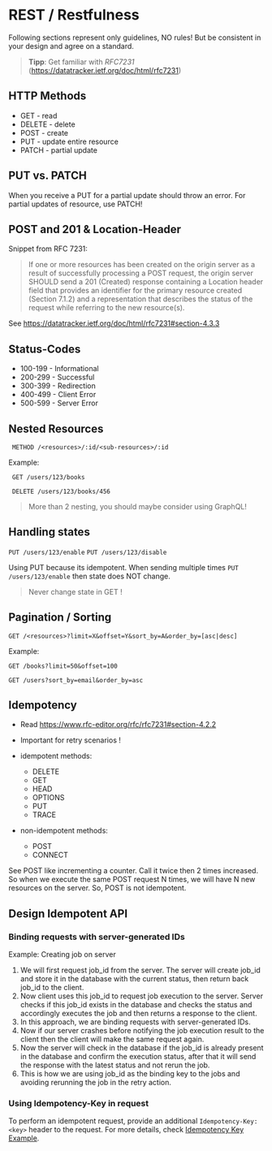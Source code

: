 # REST / Restfulness

Following sections represent only guidelines, NO rules! 
But be consistent in your design and agree on a standard.

> **Tipp**: Get familiar with _RFC7231_ (https://datatracker.ietf.org/doc/html/rfc7231)

## HTTP Methods

- GET - read
- DELETE - delete
- POST - create
- PUT - update entire resource
- PATCH - partial update

## PUT vs. PATCH

When you receive a PUT for a partial update should throw an error.
For partial updates of resource, use PATCH!

## POST and 201 & Location-Header

Snippet from RFC 7231:

> If one or more resources has been created on the origin server as a
  result of successfully processing a POST request, the origin server
  SHOULD send a 201 (Created) response containing a Location header
  field that provides an identifier for the primary resource created
  (Section 7.1.2) and a representation that describes the status of the
  request while referring to the new resource(s).

See https://datatracker.ietf.org/doc/html/rfc7231#section-4.3.3

## Status-Codes

- 100-199 - Informational
- 200-299 - Successful
- 300-399 - Redirection
- 400-499 - Client Error
- 500-599 - Server Error

## Nested Resources

`` METHOD /<resources>/:id/<sub-resources>/:id``

Example:

`` GET /users/123/books``

`` DELETE /users/123/books/456``

> More than 2 nesting, you should maybe consider using GraphQL!

## Handling states

``PUT /users/123/enable``
``PUT /users/123/disable``

Using PUT because its idempotent. When sending multiple times ``PUT /users/123/enable``
then state does NOT change.

> Never change state in GET !

## Pagination / Sorting

``GET /<resources>?limit=X&offset=Y&sort_by=A&order_by=[asc|desc]``

Example:

``GET /books?limit=50&offset=100``

``GET /users?sort_by=email&order_by=asc``

## Idempotency

- Read https://www.rfc-editor.org/rfc/rfc7231#section-4.2.2
- Important for retry scenarios !

- idempotent methods:
  - DELETE
  - GET
  - HEAD
  - OPTIONS
  - PUT
  - TRACE
- non-idempotent methods:
  - POST
  - CONNECT

See POST like incrementing a counter. Call it twice then 2 times increased.
So when we execute the same POST request N times, we will have N new resources on the server. So, POST is not idempotent.

## Design Idempotent API

### Binding requests with server-generated IDs

Example: Creating job on server

1. We will first request job_id from the server. The server will create job_id and store it in the database with the current status, then return back job_id to the client.
2. Now client uses this job_id to request job execution to the server. Server checks if this job_id exists in the database and checks the status and accordingly executes the job and then returns a response to the client.
3. In this approach, we are binding requests with server-generated IDs.
4. Now if our server crashes before notifying the job execution result to the client then the client will make the same request again.
5. Now the server will check in the database if the job_id is already present in the database and confirm the execution status, after that it will send the response with the latest status and not rerun the job.
6. This is how we are using job_id as the binding key to the jobs and avoiding rerunning the job in the retry action.

### Using Idempotency-Key in request

To perform an idempotent request, provide an additional ``Idempotency-Key: <key>`` header to the request.
For more details, check 
[Idempotency Key Example](https://multithreaded.stitchfix.com/blog/2017/06/26/patterns-of-soa-idempotency-key/#:~:text=In%20the%20purchasing%20example%2C%20suppose,ID%20is%20an%20idempotency%20key).